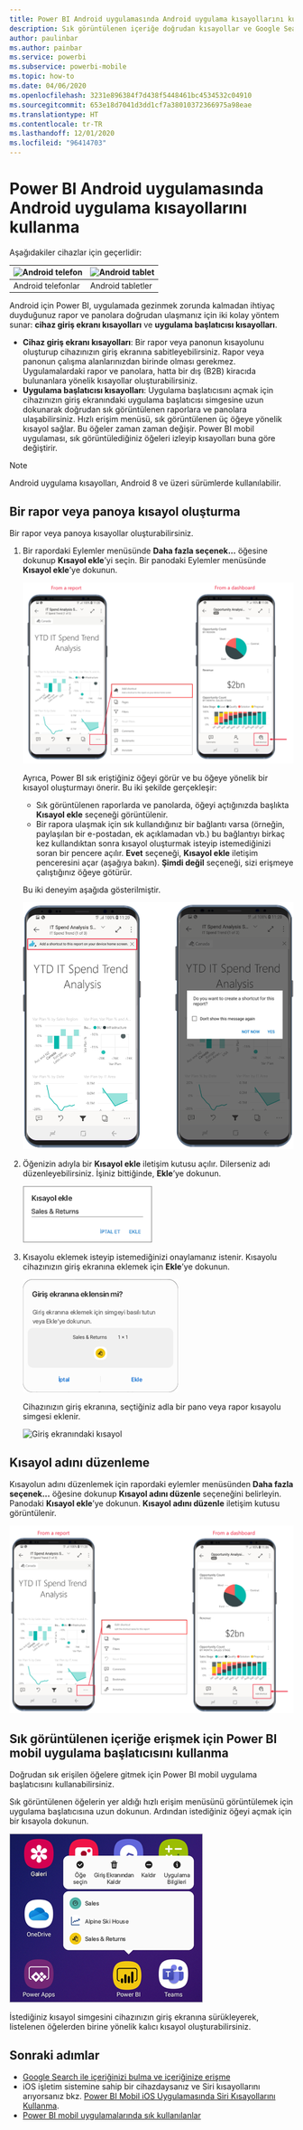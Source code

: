 ```yaml
---
title: Power BI Android uygulamasında Android uygulama kısayollarını kullanma
description: Sık görüntülenen içeriğe doğrudan kısayollar ve Google Search ile hızla erişme hakkında bilgi edinin.
author: paulinbar
ms.author: painbar
ms.service: powerbi
ms.subservice: powerbi-mobile
ms.topic: how-to
ms.date: 04/06/2020
ms.openlocfilehash: 3231e896384f7d438f5448461bc4534532c04910
ms.sourcegitcommit: 653e18d7041d3dd1cf7a38010372366975a98eae
ms.translationtype: HT
ms.contentlocale: tr-TR
ms.lasthandoff: 12/01/2020
ms.locfileid: "96414703"
---
```

# <a name="use-android-app-shortcuts-in-the-power-bi-android-app"></a>Power BI Android uygulamasında Android uygulama kısayollarını kullanma

Aşağıdakiler cihazlar için geçerlidir:

| ![Android telefon](./media/mobile-app-quick-access-shortcuts/android-logo-40-px.png) | ![Android tablet](./media/mobile-app-quick-access-shortcuts/android-logo-40-px.png) |
|:--- |:--- |
| Android telefonlar |Android tabletler |

Android için Power BI, uygulamada gezinmek zorunda kalmadan ihtiyaç duyduğunuz rapor ve panolara doğrudan ulaşmanız için iki kolay yöntem sunar: **cihaz giriş ekranı kısayolları** ve **uygulama başlatıcısı kısayolları**.
 * **Cihaz giriş ekranı kısayolları**: Bir rapor veya panonun kısayolunu oluşturup cihazınızın giriş ekranına sabitleyebilirsiniz. Rapor veya panonun çalışma alanlarınızdan birinde olması gerekmez. Uygulamalardaki rapor ve panolara, hatta bir dış (B2B) kiracıda bulunanlara yönelik kısayollar oluşturabilirsiniz.
 * **Uygulama başlatıcısı kısayolları**: Uygulama başlatıcısını açmak için cihazınızın giriş ekranındaki uygulama başlatıcısı simgesine uzun dokunarak doğrudan sık görüntülenen raporlara ve panolara ulaşabilirsiniz. Hızlı erişim menüsü, sık görüntülenen üç öğeye yönelik kısayol sağlar. Bu öğeler zaman zaman değişir. Power BI mobil uygulaması, sık görüntülediğiniz öğeleri izleyip kısayolları buna göre değiştirir.

 >[!NOTE]
 >Android uygulama kısayolları, Android 8 ve üzeri sürümlerde kullanılabilir.

## <a name="create-a-shortcut-to-any-report-or-dashboard"></a>Bir rapor veya panoya kısayol oluşturma

Bir rapor veya panoya kısayollar oluşturabilirsiniz.

1. Bir rapordaki Eylemler menüsünde **Daha fazla seçenek...** öğesine dokunup **Kısayol ekle**’yi seçin. Bir panodaki Eylemler menüsünde **Kısayol ekle**’ye dokunun.

   ![Eylem menüsünde kısayol ekle seçeneği](media/mobile-app-quick-access-shortcuts/mobile-add-shortcut-action-menu.png)

   Ayrıca, Power BI sık eriştiğiniz öğeyi görür ve bu öğeye yönelik bir kısayol oluşturmayı önerir. Bu iki şekilde gerçekleşir:
   * Sık görüntülenen raporlarda ve panolarda, öğeyi açtığınızda başlıkta **Kısayol ekle** seçeneği görüntülenir.
   * Bir rapora ulaşmak için sık kullandığınız bir bağlantı varsa (örneğin, paylaşılan bir e-postadan, ek açıklamadan vb.) bu bağlantıyı birkaç kez kullandıktan sonra kısayol oluşturmak isteyip istemediğinizi soran bir pencere açılır. **Evet** seçeneği, **Kısayol ekle** iletişim penceresini açar (aşağıya bakın). **Şimdi değil** seçeneği, sizi erişmeye çalıştığınız öğeye götürür.
   
   Bu iki deneyim aşağıda gösterilmiştir.

   ![Başlıktaki kısayol ekle seçeneği](media/mobile-app-quick-access-shortcuts/mobile-add-shortcut-banner.png)

 1. Öğenizin adıyla bir **Kısayol ekle** iletişim kutusu açılır. Dilerseniz adı düzenleyebilirsiniz. İşiniz bittiğinde, **Ekle**’ye dokunun.

    ![Kısayol ekle iletişim kutusu](media/mobile-app-quick-access-shortcuts/mobile-add-shortcut-dialog.png)

1. Kısayolu eklemek isteyip istemediğinizi onaylamanız istenir. Kısayolu cihazınızın giriş ekranına eklemek için **Ekle**’ye dokunun.

   ![Kısayolu onaylama](media/mobile-app-quick-access-shortcuts/mobile-confirm-shortcut.png)

   Cihazınızın giriş ekranına, seçtiğiniz adla bir pano veya rapor kısayolu simgesi eklenir.

   ![Giriş ekranındaki kısayol](media/mobile-app-quick-access-shortcuts/mobile-shortcut-on-home-screen.png)

## <a name="edit-the-shortcut-name"></a>Kısayol adını düzenleme

Kısayolun adını düzenlemek için rapordaki eylemler menüsünden **Daha fazla seçenek...** öğesine dokunup **Kısayol adını düzenle** seçeneğini belirleyin. Panodaki **Kısayol ekle**’ye dokunun. **Kısayol adını düzenle** iletişim kutusu görüntülenir.

 ![Kısayol adını düzenle](media/mobile-app-quick-access-shortcuts/mobile-edit-shortcut.png)

## <a name="use-the-power-bi-mobile-app-launcher-to-access-frequently-viewed-content"></a>Sık görüntülenen içeriğe erişmek için Power BI mobil uygulama başlatıcısını kullanma

Doğrudan sık erişilen öğelere gitmek için Power BI mobil uygulama başlatıcısını kullanabilirsiniz.

Sık görüntülenen öğelerin yer aldığı hızlı erişim menüsünü görüntülemek için uygulama başlatıcısına uzun dokunun. Ardından istediğiniz öğeyi açmak için bir kısayola dokunun.

![Mobil uygulama başlatıcısının hızlı erişim menüsü](media/mobile-app-quick-access-shortcuts/mobile-shortcut-from-quick-access-menu.png)

İstediğiniz kısayol simgesini cihazınızın giriş ekranına sürükleyerek, listelenen öğelerden birine yönelik kalıcı kısayol oluşturabilirsiniz.

## <a name="next-steps"></a>Sonraki adımlar
* [Google Search ile içeriğinizi bulma ve içeriğinize erişme](mobile-app-find-access-google-search.md)
* iOS işletim sistemine sahip bir cihazdaysanız ve Siri kısayollarını arıyorsanız bkz. [Power BI Mobil iOS Uygulamasında Siri Kısayollarını Kullanma](mobile-apps-ios-siri-shortcuts.md).
* [Power BI mobil uygulamalarında sık kullanılanlar](mobile-apps-favorites.md)
